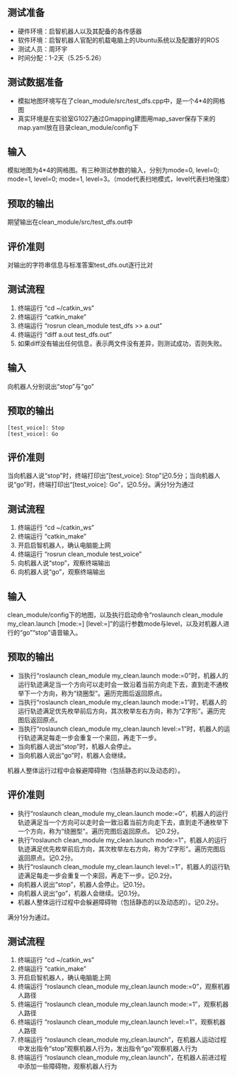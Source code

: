 ## 测试准备
* 硬件环境：启智机器人以及其配备的各传感器
* 软件环境：启智机器人官配的机载电脑上的Ubuntu系统以及配置好的ROS
* 测试人员：周环宇
* 时间分配：1-2天（5.25-5.26）

## 测试数据准备
* 模拟地图环境写在了clean_module/src/test_dfs.cpp中，是一个4*4的网格图
* 真实环境是在实验室G1027通过Gmapping建图用map_saver保存下来的map.yaml放在目录clean_module/config下

## 输入
模拟地图为4*4的网格图。有三种测试参数的输入，分别为mode=0, level=0; mode=1, level=0; mode=1, level=3。（mode代表扫地模式，level代表扫地强度）

## 预取的输出
期望输出在clean_module/src/test_dfs.out中

## 评价准则
对输出的字符串信息与标准答案test_dfs.out逐行比对

## 测试流程
1. 终端运行 “cd ~/catkin_ws”
2. 终端运行 “catkin_make”
3. 终端运行 “rosrun clean_module test_dfs >> a.out”
4. 终端运行 “diff a.out test_dfs.out”
5. 如果diff没有输出任何信息，表示两文件没有差异，则测试成功，否则失败。

## 输入
向机器人分别说出“stop”与“go” 

## 预取的输出
```
[test_voice]: Stop
[test_voice]: Go
```
## 评价准则
当向机器人说“stop”时，终端打印出“[test_voice]: Stop”记0.5分；当向机器人说“go”时，终端打印出“[test_voice]: Go”，记0.5分。满分1分为通过

## 测试流程
1. 终端运行 “cd ~/catkin_ws”
2. 终端运行 “catkin_make”
3. 开启启智机器人，确认电脑能上网
4. 终端运行 “rosrun clean_module test_voice”
5. 向机器人说“stop”，观察终端输出
6. 向机器人说“go”，观察终端输出

## 输入
clean_module/config下的地图，以及执行启动命令“roslaunch clean_module my_clean.launch [mode:=] [level:=]”的运行参数mode与level，以及对机器人进行的“go”“stop”语音输入。

## 预取的输出
* 当执行“roslaunch clean_module my_clean.launch mode:=0”时，机器人的运行轨迹满足当一个方向可以走时会一致沿着当前方向走下去，直到走不通枚举下一个方向，称为“绕圈型”。遍历完图后返回原点。
* 当执行“roslaunch clean_module my_clean.launch mode:=1”时，机器人的运行轨迹满足优先枚举前后方向，其次枚举左右方向，称为“Z字形”。遍历完图后返回原点。
* 当执行“roslaunch clean_module my_clean.launch level:=1”时，机器人的运行轨迹满足每走一步会重复一个来回，再走下一步。
* 当向机器人说出“stop”时，机器人会停止。
* 当向机器人说出“go”时，机器人会继续。

机器人整体运行过程中会躲避障碍物（包括静态的以及动态的）。

## 评价准则
* 执行“roslaunch clean_module my_clean.launch mode:=0”，机器人的运行轨迹满足当一个方向可以走时会一致沿着当前方向走下去，直到走不通枚举下一个方向，称为“绕圈型”。遍历完图后返回原点。 记0.2分。
* 执行“roslaunch clean_module my_clean.launch mode:=1”，机器人的运行轨迹满足优先枚举前后方向，其次枚举左右方向，称为“Z字形”。遍历完图后返回原点。记0.2分。
* 执行“roslaunch clean_module my_clean.launch level:=1”，机器人的运行轨迹满足每走一步会重复一个来回，再走下一步。记0.2分。
* 向机器人说出“stop”，机器人会停止。记0.1分。
* 向机器人说出“go”，机器人会继续。记0.1分。
* 机器人整体运行过程中会躲避障碍物（包括静态的以及动态的）。记0.2分。

满分1分为通过。

## 测试流程
1. 终端运行 “cd ~/catkin_ws”
2. 终端运行 “catkin_make”
3. 开启启智机器人，确认电脑能上网
4. 终端运行 “roslaunch clean_module my_clean.launch mode:=0”，观察机器人路径
5. 终端运行 “roslaunch clean_module my_clean.launch mode:=1”，观察机器人路径
6. 终端运行 “roslaunch clean_module my_clean.launch level:=1”，观察机器人路径
7. 终端运行 “roslaunch clean_module my_clean.launch”，在机器人运动过程中发出指令“stop”观察机器人行为，发出指令“go”观察机器人行为
8. 终端运行 “roslaunch clean_module my_clean.launch”，在机器人前进过程中添加一些障碍物，观察机器人行为
